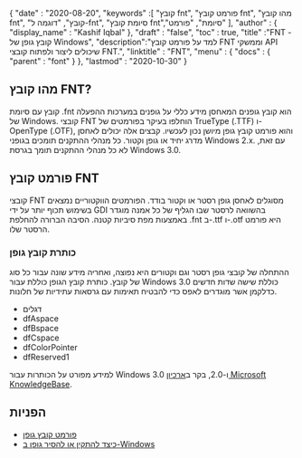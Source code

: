 {
  "date" : "2020-08-20",
  "keywords" :[ "קובץ fnt", "פורמט קובץ fnt", "מהו קובץ fnt", "קובץ", "דוגמה ל-fnt", "סיומת קובץ fnt","סיומת", "פורמט" ],
  "author" : {
    "display_name" : "Kashif Iqbal"
},
  "draft" : "false",
  "toc" : true,
  "title" :"FNT - קובץ גופן של Windows",
  "description":"למד על פורמט קובץ FNT וממשקי API שיכולים ליצור ולפתוח קובצי FNT.",
  "linktitle" : "FNT",
  "menu" : {
    "docs" : {
      "parent" : "font"
}
},
  "lastmod" : "2020-10-30"
}

## מהו קובץ FNT?

קובץ עם סיומת .fnt הוא קובץ גופנים המאחסן מידע כללי על גופנים במערכות ההפעלה של Windows. קובצי FNT הוחלפו בעיקר בפורמטים של TrueType (.TTF) ו-OpenType (.OTF), והוא פורמט קובץ גופן מיושן נכון לעכשיו. קבצים אלה יכולים לאחסן מדרג יחיד או גופן וקטור. כל מנהלי ההתקנים תומכים בגופני Windows 2.x. עם זאת, לא כל מנהלי ההתקנים
תומך בגרסת Windows 3.0.

## פורמט קובץ FNT

קובצי FNT מסוגלים לאחסן גופן רסטר או וקטור בודד. הפורמטים הווקטוריים נמצאים בשימוש תכוף יותר על ידי GDI בהשוואה לרסטר שבו הגליף של כל אמנה מוגדר באמצעות מפת סיביות קטנה. הסיבה הברורה להחלפת .fnt ב-.ttf ו-.otf היא פורמט הרסטר שלו.

### כותרת קובץ גופן
ההתחלה של קובצי גופן רסטר וגם וקטורים היא נפוצה, ואחריה מידע שונה עבור כל סוג של קובץ. כותרת קובץ הגופן כוללת עבור Windows 3.0 כוללת שישה שדות חדשים כדלקמן אשר מוגדרים לאפס כדי להבטיח תאימות עם גרסאות עתידיות של חלונות.

* דגלים
* dfAspace
* dfBspace
* dfCspace
* dfColorPointer
* dfReserved1

למידע מפורט על הכותרות עבור Windows 3.0 ו-2.0, בקר ב[ארכיון Microsoft KnowledgeBase](https://jeffpar.github.io/kbarchive/kb/065/Q65123/).

## הפניות
* [פורמט קובץ גופן](https://jeffpar.github.io/kbarchive/kb/065/Q65123/)
* [כיצד להתקין או להסיר גופן ב-Windows](https://support.microsoft.com/en-us/windows/how-to-install-or-remove-a-font-in-windows-f12d0657-2fc8-7613-c76f-88d043b334b8)

